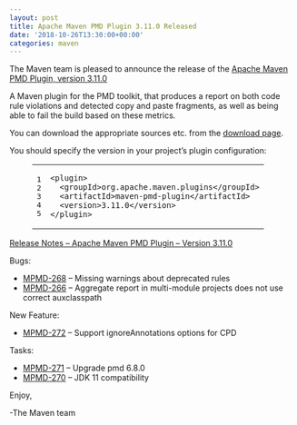 ```yaml
---
layout: post
title: Apache Maven PMD Plugin 3.11.0 Released
date: '2018-10-26T13:30:00+00:00'
categories: maven
---
```

<div class="entry-content"><p>The Maven team is pleased to announce the release of the
<a href="http://maven.apache.org/plugins/maven-pmd-plugin/">Apache Maven PMD Plugin, version 3.11.0</a></p>

<p>A Maven plugin for the PMD toolkit, that produces a report on both code rule
violations and detected copy and paste fragments, as well as being able to fail
the build based on these metrics.</p>

<p>You can download the appropriate sources etc. from the
<a href="https://maven.apache.org/plugins/maven-pmd-plugin/download.cgi">download page</a>.</p>

<p>You should specify the version in your project&rsquo;s plugin configuration:</p>

<figure class='code'><figcaption><span></span></figcaption><div class="highlight"><table><tr><td class="gutter"><pre class="line-numbers"><span class='line-number'>1</span>
<span class='line-number'>2</span>
<span class='line-number'>3</span>
<span class='line-number'>4</span>
<span class='line-number'>5</span>
</pre></td><td class='code'><pre><code class='xml'><span class='line'><span class="nt">&lt;plugin&gt;</span>
</span><span class='line'>  <span class="nt">&lt;groupId&gt;</span>org.apache.maven.plugins<span class="nt">&lt;/groupId&gt;</span>
</span><span class='line'>  <span class="nt">&lt;artifactId&gt;</span>maven-pmd-plugin<span class="nt">&lt;/artifactId&gt;</span>
</span><span class='line'>  <span class="nt">&lt;version&gt;</span>3.11.0<span class="nt">&lt;/version&gt;</span>
</span><span class='line'><span class="nt">&lt;/plugin&gt;</span>
</span></code></pre></td></tr></table></div></figure>




<!-- more -->


<p><a href="https://issues.apache.org/jira/secure/ReleaseNote.jspa?projectId=12317621&amp;version=12343406">Release Notes &ndash; Apache Maven PMD Plugin &ndash; Version 3.11.0</a></p>

<p>Bugs:</p>

<ul>
<li><a href="https://issues.apache.org/jira/browse/MPMD-268">MPMD-268</a> &ndash; Missing warnings about deprecated rules</li>
<li><a href="https://issues.apache.org/jira/browse/MPMD-266">MPMD-266</a> &ndash; Aggregate report in multi-module projects does not use correct auxclasspath</li>
</ul>


<p>New Feature:</p>

<ul>
<li><a href="https://issues.apache.org/jira/browse/MPMD-272">MPMD-272</a> &ndash; Support ignoreAnnotations options for CPD</li>
</ul>


<p>Tasks:</p>

<ul>
<li><a href="https://issues.apache.org/jira/browse/MPMD-271">MPMD-271</a> &ndash; Upgrade pmd 6.8.0</li>
<li><a href="https://issues.apache.org/jira/browse/MPMD-270">MPMD-270</a> &ndash; JDK 11 compatibility</li>
</ul>


<p>Enjoy,</p>

<p>-The Maven team</p>
</div>
